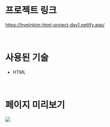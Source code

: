 # 프로젝트 링크
https://hyejinkim-html-project-day1.netlify.app/
<br><br><br>


# 사용된 기술
- HTML
<br><br><br>

# 페이지 미리보기
<img src="../전체 캡쳐/day1-screencapture.png">
